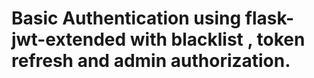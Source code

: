 # Basic Authentication using flask-jwt-extended with blacklist , token refresh and admin authorization.
